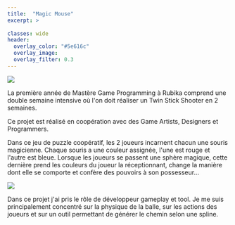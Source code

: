 ```yaml
---
title:  "Magic Mouse"
excerpt: >
  
classes: wide
header:
  overlay_color: "#5e616c"
  overlay_image: 
  overlay_filter: 0.3
---
```


![](../assets/images/magic-mouse-gameplay.gif)

La première année de Mastère Game Programming à Rubika comprend une double semaine intensive où l'on doit réaliser un Twin Stick Shooter en 2 semaines.

Ce projet est réalisé en coopération avec des Game Artists, Designers et Programmers.

Dans ce jeu de puzzle coopératif, les 2 joueurs incarnent chacun une souris magicienne. Chaque souris a une couleur assignée, l'une est rouge et l'autre est bleue. Lorsque les joueurs se passent une sphère magique, cette dernière prend les couleurs du joueur la réceptionnant, change la manière dont elle se comporte et confère des pouvoirs à son possesseur...

![](../assets/images/magic-mouse-gameplay-duo.gif)

Dans ce projet j'ai pris le rôle de développeur gameplay et tool. Je me suis principalement concentré sur la physique de la balle, sur les actions des joueurs et sur un outil permettant de générer le chemin selon une spline.